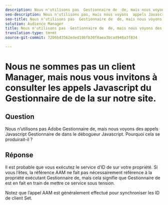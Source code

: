 ```yaml
---
description: Nous n'utilisons pas  Gestionnaire de  de, mais nous voyons des appels Javascript Gestionnaire de de  de Javascript dans le débogueur Javascript - Pourquoi ?
seo-description: Nous n'utilisons pas, mais nous voyons  appels Javascript Gestionnaire de  dans le débogueur Javascript - Pourquoi ?
seo-title: Nous n'utilisons pas  Gestionnaire de  de, mais nous voyons des appels Javascript Gestionnaire de de  de Javascript dans le débogueur Javascript - Pourquoi ?
solution: Audience Manager
title: Nous n'utilisons pas  Gestionnaire de  de, mais nous voyons des appels Javascript Gestionnaire de de  de Javascript dans le débogueur Javascript - Pourquoi ?
translation-type: tm+mt
source-git-commit: 7206b43562eded19bfb30f8aea3bcad946a3f834

---
```



# Nous ne sommes pas un client   Manager, mais nous vous invitons à consulter les appels Javascript du Gestionnaire de de la  sur notre site.

## Question

Nous n’utilisons pas Adobe  Gestionnaire de, mais nous voyons des appels Javascript Gestionnaire de dans le débogueur Javascript.  Pourquoi cela se produirait-il ?

## Réponse

Il est probable que vous exécutez le service d’ID de sur votre propriété. Si vous l’êtes, la référence AAM ne fait pas nécessairement référence à la propriété exécutant  Gestionnaire de, mais cela signifie que  Gestionnaire de est en fait en train de mettre ce service sous tension.

Notez que l’appel AAM est généralement effectué pour synchroniser les ID de client Set.
